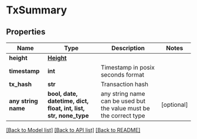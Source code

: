 # TxSummary


## Properties
Name | Type | Description | Notes
------------ | ------------- | ------------- | -------------
**height** | [**Height**](Height.md) |  | 
**timestamp** | **int** | Timestamp in posix seconds format | 
**tx_hash** | **str** | Transaction hash | 
**any string name** | **bool, date, datetime, dict, float, int, list, str, none_type** | any string name can be used but the value must be the correct type | [optional]

[[Back to Model list]](../README.md#documentation-for-models) [[Back to API list]](../README.md#documentation-for-api-endpoints) [[Back to README]](../README.md)


